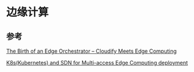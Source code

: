 # 边缘计算

## 参考

[The Birth of an Edge Orchestrator – Cloudify Meets Edge Computing](http://cloudify.co/2017/07/26/birth-of-edge-orchestrator-cloudify.html)

[K8s(Kubernetes) and SDN for Multi-access Edge Computing deployment ](http://events.linuxfoundation.org/sites/events/files/slides/HS-OSSjapan-final.pdf)